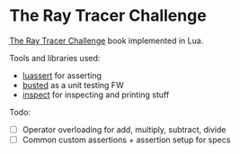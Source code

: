 # The Ray Tracer Challenge
[The Ray Tracer Challenge](http://raytracerchallenge.com/) book implemented in Lua.

Tools and libraries used:

 - [luassert](https://github.com/lunarmodules/luassert) for asserting
 - [busted](https://lunarmodules.github.io/busted/#overview) as a unit testing FW
 - [inspect](https://github.com/kikito/inspect.lua) for inspecting and printing stuff

Todo:
 - [ ] Operator overloading for add, multiply, subtract, divide
 - [ ] Common custom assertions + assertion setup for specs
